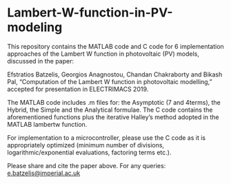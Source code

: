 # Lambert-W-function-in-PV-modeling
This repository contains the MATLAB code and C code for 6 implementation approaches of the Lambert W function in photovoltaic (PV) models, discussed in the paper:

Efstratios Batzelis, Georgios Anagnostou, Chandan Chakraborty and Bikash Pal, “Computation of the Lambert W function in photovoltaic modelling,” accepted for presentation in ELECTRIMACS 2019.

The MATLAB code includes .m files for: the Asymptotic (7 and 4terms), the Hybrid, the Simple and the Analytical formulae. The C code contains the aforementioned functions plus the iterative Halley’s method adopted in the MATLAB lambertw function.

For implementation to a microcontroller, please use the C code as it is appropriately optimized (minimum number of divisions, logarithmic/exponential evaluations, factoring terms etc.).

Please share and cite the paper above. For any queries: e.batzelis@imperial.ac.uk

